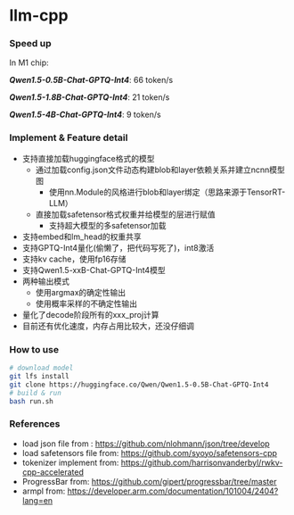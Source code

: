 # llm-cpp

### Speed up
In M1 chip:

***Qwen1.5-0.5B-Chat-GPTQ-Int4***: 66 token/s

***Qwen1.5-1.8B-Chat-GPTQ-Int4***: 21 token/s

***Qwen1.5-4B-Chat-GPTQ-Int4***: 9 token/s

### Implement & Feature detail
 - 支持直接加载huggingface格式的模型
    - 通过加载config.json文件动态构建blob和layer依赖关系并建立ncnn模型图
        - 使用nn.Module的风格进行blob和layer绑定（思路来源于TensorRT-LLM）
    - 直接加载safetensor格式权重并给模型的层进行赋值
        - 支持超大模型的多safetensor加载
 - 支持embed和lm_head的权重共享
 - 支持GPTQ-Int4量化(偷懒了，把代码写死了)，int8激活
 - 支持kv cache，使用fp16存储
 - 支持Qwen1.5-xxB-Chat-GPTQ-Int4模型
 - 两种输出模式
    - 使用argmax的确定性输出
    - 使用概率采样的不确定性输出
 - 量化了decode阶段所有的xxx_proj计算
 - 目前还有优化速度，内存占用比较大，还没仔细调

### How to use
```bash
# download model
git lfs install
git clone https://huggingface.co/Qwen/Qwen1.5-0.5B-Chat-GPTQ-Int4
# build & run
bash run.sh
```

### References
 - load json file from : https://github.com/nlohmann/json/tree/develop
 - load safetensors file from: https://github.com/syoyo/safetensors-cpp
 - tokenizer implement from: https://github.com/harrisonvanderbyl/rwkv-cpp-accelerated
 - ProgressBar from: https://github.com/gipert/progressbar/tree/master
 - armpl from: https://developer.arm.com/documentation/101004/2404?lang=en